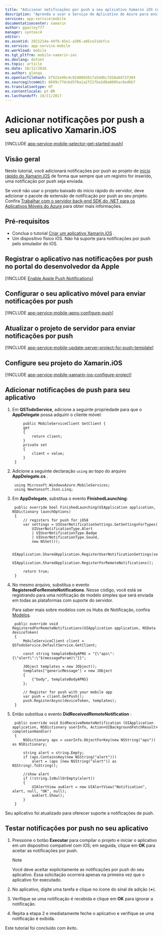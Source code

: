 ```yaml
---
title: "Adicionar notificações por push a seu aplicativo Xamarin iOS com o Serviço de Aplicativo do Azure"
description: "Aprenda a usar o Serviço de Aplicativo do Azure para enviar notificações por push para o aplicativo Xamarin.iOS"
services: app-service\mobile
documentationcenter: xamarin
author: ggailey777
manager: syntaxc4
editor: 
ms.assetid: 2921214a-49f8-45e1-a306-a85ce21defca
ms.service: app-service-mobile
ms.workload: mobile
ms.tgt_pltfrm: mobile-xamarin-ios
ms.devlang: dotnet
ms.topic: article
ms.date: 10/12/2016
ms.author: glenga
ms.openlocfilehash: bf922e49c4c92d0065817a5dd6c7d10a04737304
ms.sourcegitcommit: 6699c77dcbd5f8a1a2f21fba3d0a0005ac9ed6b7
ms.translationtype: HT
ms.contentlocale: pt-BR
ms.lasthandoff: 10/11/2017
---
```

# <a name="add-push-notifications-to-your-xamarinios-app"></a>Adicionar notificações por push a seu aplicativo Xamarin.iOS
[!INCLUDE [app-service-mobile-selector-get-started-push](../../includes/app-service-mobile-selector-get-started-push.md)]

## <a name="overview"></a>Visão geral
Neste tutorial, você adicionará notificações por push ao projeto de [início rápido do Xamarin.iOS](app-service-mobile-xamarin-ios-get-started.md) de forma que sempre que um registro for inserido, uma notificação por push seja enviada.

Se você não usar o projeto baixado do início rápido do servidor, deve adicionar o pacote de extensão de notificação por push ao seu projeto. Confira [Trabalhar com o servidor back-end SDK do .NET para os Aplicativos Móveis do Azure](app-service-mobile-dotnet-backend-how-to-use-server-sdk.md) para obter mais informações.

## <a name="prerequisites"></a>Pré-requisitos
* Conclua o tutorial [Criar um aplicativo Xamarin.iOS](app-service-mobile-xamarin-ios-get-started.md) .
* Um dispositivo físico iOS. Não há suporte para notificações por push pelo simulador do iOS.

## <a name="register-the-app-for-push-notifications-on-apples-developer-portal"></a>Registrar o aplicativo nas notificações por push no portal do desenvolvedor da Apple
[!INCLUDE [Enable Apple Push Notifications](../../includes/enable-apple-push-notifications.md)]

## <a name="configure-your-mobile-app-to-send-push-notifications"></a>Configurar o seu aplicativo móvel para enviar notificações por push
[!INCLUDE [app-service-mobile-apns-configure-push](../../includes/app-service-mobile-apns-configure-push.md)]

## <a name="update-the-server-project-to-send-push-notifications"></a>Atualizar o projeto de servidor para enviar notificações por push
[!INCLUDE [app-service-mobile-update-server-project-for-push-template](../../includes/app-service-mobile-update-server-project-for-push-template.md)]

## <a name="configure-your-xamarinios-project"></a>Configure seu projeto do Xamarin.iOS
[!INCLUDE [app-service-mobile-xamarin-ios-configure-project](../../includes/app-service-mobile-xamarin-ios-configure-project.md)]

## <a name="add-push-notifications-to-your-app"></a>Adicionar notificações de push para seu aplicativo
1. Em **QSTodoService**, adicione a seguinte propriedade para que o **AppDelegate** possa adquirir o cliente móvel:
   
            public MobileServiceClient GetClient {
            get
            {
                return client;
            }
            private set
            {
                client = value;
            }
        }
2. Adicione a seguinte declaração `using` ao topo do arquivo **AppDelegate.cs** .
   
        using Microsoft.WindowsAzure.MobileServices;
        using Newtonsoft.Json.Linq;
3. Em **AppDelegate**, substitua o evento **FinishedLaunching**:
   
        public override bool FinishedLaunching(UIApplication application, NSDictionary launchOptions)
        {
            // registers for push for iOS8
            var settings = UIUserNotificationSettings.GetSettingsForTypes(
                UIUserNotificationType.Alert
                | UIUserNotificationType.Badge
                | UIUserNotificationType.Sound,
                new NSSet());
   
            UIApplication.SharedApplication.RegisterUserNotificationSettings(settings);
            UIApplication.SharedApplication.RegisterForRemoteNotifications();
   
            return true;
        }
4. No mesmo arquivo, substitua o evento **RegisteredForRemoteNotifications**. Nesse código, você está se registrando para uma notificação de modelo simples que será enviada em todas as plataformas com suporte do servidor.
   
    Para saber mais sobre modelos com os Hubs de Notificação, confira [Modelos](../notification-hubs/notification-hubs-templates-cross-platform-push-messages.md).

        public override void RegisteredForRemoteNotifications(UIApplication application, NSData deviceToken)
        {
            MobileServiceClient client = QSTodoService.DefaultService.GetClient;

            const string templateBodyAPNS = "{\"aps\":{\"alert\":\"$(messageParam)\"}}";

            JObject templates = new JObject();
            templates["genericMessage"] = new JObject
            {
                {"body", templateBodyAPNS}
            };

            // Register for push with your mobile app
            var push = client.GetPush();
            push.RegisterAsync(deviceToken, templates);
        }


1. Então substitua o evento **DidReceivedRemoteNotification** :
   
        public override void DidReceiveRemoteNotification (UIApplication application, NSDictionary userInfo, Action<UIBackgroundFetchResult> completionHandler)
        {
            NSDictionary aps = userInfo.ObjectForKey(new NSString("aps")) as NSDictionary;
   
            string alert = string.Empty;
            if (aps.ContainsKey(new NSString("alert")))
                alert = (aps [new NSString("alert")] as NSString).ToString();
   
            //show alert
            if (!string.IsNullOrEmpty(alert))
            {
                UIAlertView avAlert = new UIAlertView("Notification", alert, null, "OK", null);
                avAlert.Show();
            }
        }

Seu aplicativo foi atualizado para oferecer suporte a notificações de push.

## <a name="test"></a>Testar notificações por push no seu aplicativo
1. Pressione o botão **Executar** para compilar o projeto e iniciar o aplicativo em um dispositivo compatível com iOS; em seguida, clique em **OK** para aceitar as notificações por push.
   
   > [!NOTE]
   > Você deve aceitar explicitamente as notificações por push do seu aplicativo. Essa solicitação ocorrerá apenas na primeira vez que o aplicativo for executado.
   > 
   > 
2. No aplicativo, digite uma tarefa e clique no ícone do sinal de adição (**+**).
3. Verifique se uma notificação é recebida e clique em **OK** para ignorar a notificação.
4. Repita a etapa 2 e imediatamente feche o aplicativo e verifique se uma notificação é exibida.

Este tutorial foi concluído com êxito.

<!-- Images. -->

<!-- URLs. -->



